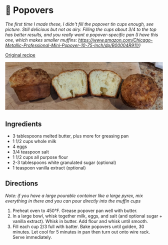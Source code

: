 # 🧁 Popovers

_The first time I made these, I didn't fill the popover tin cups enough, see
picture. Still delicious but not as airy. Filling the cups about 3/4 to the top
has better results, and you really want a popover-specific pan (I have this one,
which makes smaller muffins:
https://www.amazon.com/Chicago-Metallic-Professional-Mini-Popover-10-75-Inch/dp/B00004R911/)_

[Original
recipe](https://www.seriouseats.com/recipes/2012/03/popover-recipe.html)

![muffins](../pics/popovers.jpg)

## Ingredients

- 3 tablespoons melted butter, plus more for greasing pan
- 1 1/2 cups whole milk
- 4 eggs
- 3/4 teaspoon salt
- 1 1/2 cups all purpose flour
- 2-3 tablespoons white granulated sugar (optional)
- 1 teaspoon vanilla extract (optional)

## Directions

_Note: if you have a large pourable container like a large pyrex, mix everything
in there and you can pour directly into the muffin cups_

1. Preheat oven to 450°F. Grease popover pan well with butter.
2. In a large bowl, whisk together milk, eggs, and salt (and optional sugar +
   vanilla extract). Whisk in butter. Add flour and whisk until smooth.
3. Fill each cup 2/3 full with batter. Bake popovers until golden, 30 minutes.
   Let cool for 5 minutes in pan then turn out onto wire rack. Serve
   immediately.
